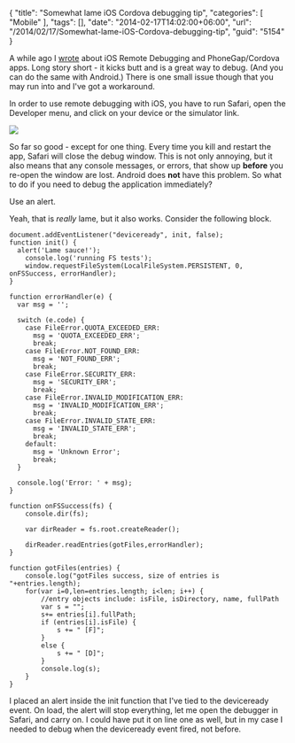 {
	"title": "Somewhat lame iOS Cordova debugging tip",
	"categories": [
		"Mobile"
	],
	"tags": [],
	"date": "2014-02-17T14:02:00+06:00",
	"url": "/2014/02/17/Somewhat-lame-iOS-Cordova-debugging-tip",
	"guid": "5154"
}

<p>
A while ago I <a href="http://css.dzone.com/articles/overview-mobile-debugging">wrote</a> about iOS Remote Debugging and PhoneGap/Cordova apps. Long story short - it kicks butt and is a great way to debug. (And you can do the same with Android.) There is one small issue though that you may run into and I've got a workaround.
</p>
<!--more-->
<p>
In order to use remote debugging with iOS, you have to run Safari, open the Developer menu, and click on your device or the simulator link. 
</p>

<p>
<img src="http://static.raymondcamden.com/images/shot1.jpg" />
</p>

<p>
So far so good - except for one thing. Every time you kill and restart the app, Safari will close the debug window. This is not only annoying, but it also means that any console messages, or errors, that show up <strong>before</strong> you re-open the window are lost. Android does <strong>not</strong> have this problem. So what to do if you need to debug the application immediately? 
</p>

<p>
Use an alert.
</p>

<p>
Yeah, that is <i>really</i> lame, but it also works. Consider the following block.
</p>

<pre><code class="language-javascript">document.addEventListener(&quot;deviceready&quot;, init, false);
function init() {
  alert(&#x27;Lame sauce!&#x27;);
	console.log(&#x27;running FS tests&#x27;);
	window.requestFileSystem(LocalFileSystem.PERSISTENT, 0, onFSSuccess, errorHandler);
}

function errorHandler(e) {
  var msg = &#x27;&#x27;;

  switch (e.code) {
    case FileError.QUOTA_EXCEEDED_ERR:
      msg = &#x27;QUOTA_EXCEEDED_ERR&#x27;;
      break;
    case FileError.NOT_FOUND_ERR:
      msg = &#x27;NOT_FOUND_ERR&#x27;;
      break;
    case FileError.SECURITY_ERR:
      msg = &#x27;SECURITY_ERR&#x27;;
      break;
    case FileError.INVALID_MODIFICATION_ERR:
      msg = &#x27;INVALID_MODIFICATION_ERR&#x27;;
      break;
    case FileError.INVALID_STATE_ERR:
      msg = &#x27;INVALID_STATE_ERR&#x27;;
      break;
    default:
      msg = &#x27;Unknown Error&#x27;;
      break;
  }

  console.log(&#x27;Error: &#x27; + msg);
}

function onFSSuccess(fs) {
	console.dir(fs);

    var dirReader = fs.root.createReader();

    dirReader.readEntries(gotFiles,errorHandler);	
}

function gotFiles(entries) {
	console.log(&quot;gotFiles success, size of entries is &quot;+entries.length);
	for(var i=0,len=entries.length; i&lt;len; i++) {
		&#x2F;&#x2F;entry objects include: isFile, isDirectory, name, fullPath
		var s = &quot;&quot;;
		s+= entries[i].fullPath;
		if (entries[i].isFile) {
			s += &quot; [F]&quot;;
		}
		else {
			s += &quot; [D]&quot;;
		}
		console.log(s);     
	}
}</code></pre>

<p>
I placed an alert inside the init function that I've tied to the deviceready event. On load, the alert will stop everything, let me open the debugger in Safari, and carry on. I could have put it on line one as well, but in my case I needed to debug when the deviceready event fired, not before.
</p>